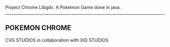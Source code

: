 Project Chrome Libgdx. 
A Pokemon Game done in java.

---------------
POKEMON CHROME
---------------


CVG STUDIOS in collaboration with XID STUDIOS

